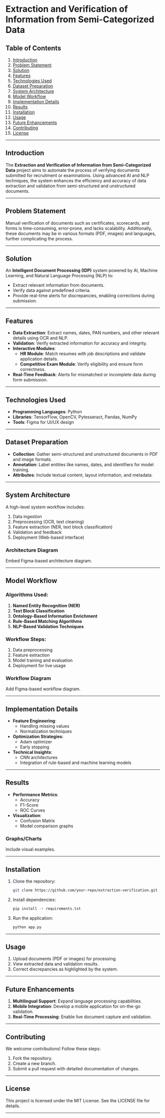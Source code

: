 # Extraction and Verification of Information from Semi-Categorized Data

## Table of Contents
1. [Introduction](#introduction)
2. [Problem Statement](#problem-statement)
3. [Solution](#solution)
4. [Features](#features)
5. [Technologies Used](#technologies-used)
6. [Dataset Preparation](#dataset-preparation)
7. [System Architecture](#system-architecture)
8. [Model Workflow](#model-workflow)
9. [Implementation Details](#implementation-details)
10. [Results](#results)
11. [Installation](#installation)
12. [Usage](#usage)
13. [Future Enhancements](#future-enhancements)
14. [Contributing](#contributing)
15. [License](#license)

---

## Introduction
The **Extraction and Verification of Information from Semi-Categorized Data** project aims to automate the process of verifying documents submitted for recruitment or examinations. Using advanced AI and NLP techniques, the system enhances the efficiency and accuracy of data extraction and validation from semi-structured and unstructured documents.

---

## Problem Statement
Manual verification of documents such as certificates, scorecards, and forms is time-consuming, error-prone, and lacks scalability. Additionally, these documents may be in various formats (PDF, images) and languages, further complicating the process.

---

## Solution
An **Intelligent Document Processing (IDP)** system powered by AI, Machine Learning, and Natural Language Processing (NLP) to:
- Extract relevant information from documents.
- Verify data against predefined criteria.
- Provide real-time alerts for discrepancies, enabling corrections during submission.

---

## Features
- **Data Extraction**: Extract names, dates, PAN numbers, and other relevant details using OCR and NLP.
- **Validation**: Verify extracted information for accuracy and integrity.
- **Interactive Modules**:
  - **HR Module**: Match resumes with job descriptions and validate application details.
  - **Competitive Exam Module**: Verify eligibility and ensure form correctness.
- **Real-Time Feedback**: Alerts for mismatched or incomplete data during form submission.

---

## Technologies Used
- **Programming Languages**: Python
- **Libraries**: TensorFlow, OpenCV, Pytesseract, Pandas, NumPy
- **Tools**: Figma for UI/UX design

---

## Dataset Preparation
- **Collection**: Gather semi-structured and unstructured documents in PDF and image formats.
- **Annotation**: Label entities like names, dates, and identifiers for model training.
- **Attributes**: Include textual content, layout information, and metadata.

---

## System Architecture
A high-level system workflow includes:
1. Data ingestion
2. Preprocessing (OCR, text cleaning)
3. Feature extraction (NER, text block classification)
4. Validation and feedback
5. Deployment (Web-based interface)

### Architecture Diagram
Embed Figma-based architecture diagram.

---

## Model Workflow
### Algorithms Used:
1. **Named Entity Recognition (NER)**
2. **Text Block Classification**
3. **Ontology-Based Information Enrichment**
4. **Rule-Based Matching Algorithms**
5. **NLP-Based Validation Techniques**

### Workflow Steps:
1. Data preprocessing
2. Feature extraction
3. Model training and evaluation
4. Deployment for live usage

### Workflow Diagram
Add Figma-based workflow diagram.

---

## Implementation Details
- **Feature Engineering**:
  - Handling missing values
  - Normalization techniques
- **Optimization Strategies**:
  - Adam optimizer
  - Early stopping
- **Technical Insights**:
  - CNN architectures
  - Integration of rule-based and machine learning models

---

## Results
- **Performance Metrics**:
  - Accuracy
  - F1-Score
  - ROC Curves
- **Visualization**:
  - Confusion Matrix
  - Model comparison graphs

### Graphs/Charts
Include visual examples.

---

## Installation
1. Clone the repository:
   ```bash
   git clone https://github.com/your-repo/extraction-verification.git
   ```
2. Install dependencies:
   ```bash
   pip install -r requirements.txt
   ```
3. Run the application:
   ```bash
   python app.py
   ```

---

## Usage
1. Upload documents (PDF or images) for processing.
2. View extracted data and validation results.
3. Correct discrepancies as highlighted by the system.

---

## Future Enhancements
1. **Multilingual Support**: Expand language processing capabilities.
2. **Mobile Integration**: Develop a mobile application for on-the-go validation.
3. **Real-Time Processing**: Enable live document capture and validation.

---

## Contributing
We welcome contributions! Follow these steps:
1. Fork the repository.
2. Create a new branch.
3. Submit a pull request with detailed documentation of changes.

---

## License
This project is licensed under the MIT License. See the LICENSE file for details.

---
